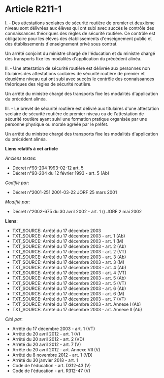 # Article R211-1

I. - Des attestations scolaires de sécurité routière de premier et deuxième niveau sont délivrées aux élèves qui ont subi
avec succès le contrôle des connaissances théoriques des règles de sécurité routière. Ce contrôle est obligatoire pour les
élèves des établissements d'enseignement public et des établissements d'enseignement privé sous contrat.

Un arrêté conjoint du ministre chargé de l'éducation et du ministre chargé des transports fixe les modalités d'application du
précédent alinéa.

II. - Une attestation de sécurité routière est délivrée aux personnes non titulaires des attestations scolaires de sécurité
routière de premier et deuxième niveau qui ont subi avec succès le contrôle des connaissances théoriques des règles de
sécurité routière.

Un arrêté du ministre chargé des transports fixe les modalités d'application du précédent alinéa.

III. - Le brevet de sécurité routière est délivré aux titulaires d'une attestation scolaire de sécurité routière de premier
niveau ou de l'attestation de sécurité routière ayant suivi une formation pratique organisée par une personne physique ou
morale agréée par le préfet.

Un arrêté du ministre chargé des transports fixe les modalités d'application du précédent alinéa.

**Liens relatifs à cet article**

_Anciens textes_:

  - Décret n°93-204 1993-02-12 art. 5
  - Décret n°93-204 du 12 février 1993 - art. 5 (Ab)

_Codifié par_:

  - Décret n°2001-251 2001-03-22 JORF 25 mars 2001

_Modifié par_:

  - Décret n°2002-675 du 30 avril 2002 - art. 1 () JORF 2 mai 2002

**Liens**:

  - TXT_SOURCE: Arrêté du 17 décembre 2003
  - TXT_SOURCE: Arrêté du 17 décembre 2003 - art. 1 (Ab)
  - TXT_SOURCE: Arrêté du 17 décembre 2003 - art. 1 (M)
  - TXT_SOURCE: Arrêté du 17 décembre 2003 - art. 2 (Ab)
  - TXT_SOURCE: Arrêté du 17 décembre 2003 - art. 2 (VT)
  - TXT_SOURCE: Arrêté du 17 décembre 2003 - art. 3 (Ab)
  - TXT_SOURCE: Arrêté du 17 décembre 2003 - art. 3 (M)
  - TXT_SOURCE: Arrêté du 17 décembre 2003 - art. 4 (Ab)
  - TXT_SOURCE: Arrêté du 17 décembre 2003 - art. 4 (VT)
  - TXT_SOURCE: Arrêté du 17 décembre 2003 - art. 5 (Ab)
  - TXT_SOURCE: Arrêté du 17 décembre 2003 - art. 5 (VT)
  - TXT_SOURCE: Arrêté du 17 décembre 2003 - art. 6 (Ab)
  - TXT_SOURCE: Arrêté du 17 décembre 2003 - art. 6 (M)
  - TXT_SOURCE: Arrêté du 17 décembre 2003 - art. 7 (VT)
  - TXT_SOURCE: Arrêté du 17 décembre 2003 - art. Annexe I (Ab)
  - TXT_SOURCE: Arrêté du 17 décembre 2003 - art. Annexe II (Ab)

_Cité par_:

  - Arrêté du 17 décembre 2003 - art. 1 (VT)
  - Arrêté du 20 avril 2012 - art. 1 (V)
  - Arrêté du 20 avril 2012 - art. 2 (VD)
  - Arrêté du 20 avril 2012 - art. 7 (V)
  - Arrêté du 20 avril 2012 - art. Annexe VII (V)
  - Arrêté du 8 novembre 2012 - art. 1 (VD)
  - Arrêté du 30 janvier 2018 - art. 1
  - Code de l'éducation - art. D312-43 (V)
  - Code de l'éducation - art. R312-47 (V)
